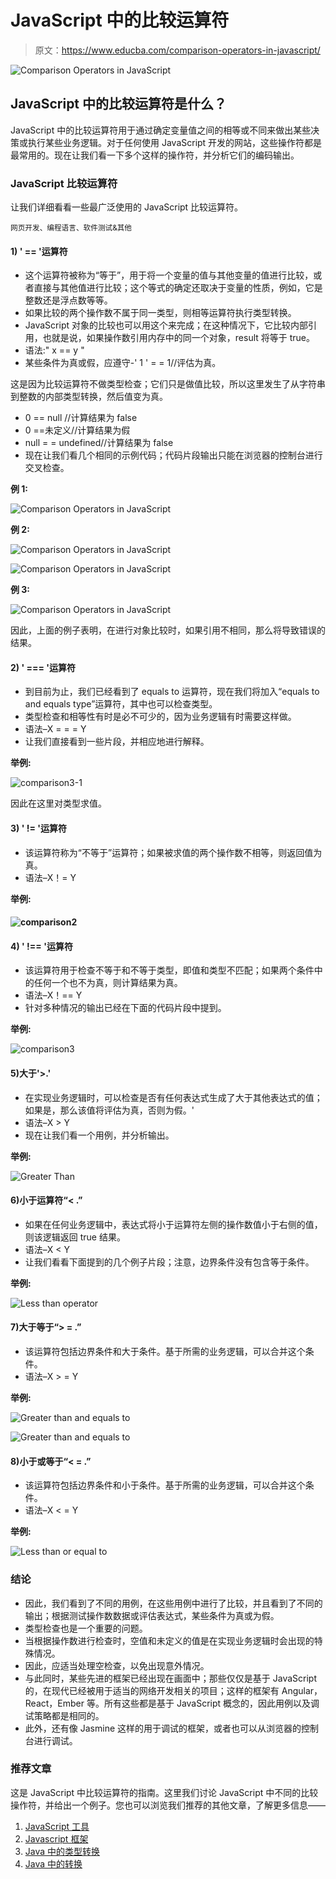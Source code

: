 # JavaScript 中的比较运算符

> 原文：<https://www.educba.com/comparison-operators-in-javascript/>

![Comparison Operators in JavaScript](img/7b8767c040167bf5bc7251b6ceacdcd1.png)



## JavaScript 中的比较运算符是什么？

JavaScript 中的比较运算符用于通过确定变量值之间的相等或不同来做出某些决策或执行某些业务逻辑。对于任何使用 JavaScript 开发的网站，这些操作符都是最常用的。现在让我们看一下多个这样的操作符，并分析它们的编码输出。

### JavaScript 比较运算符

让我们详细看看一些最广泛使用的 JavaScript 比较运算符。

<small>网页开发、编程语言、软件测试&其他</small>

#### 1) ' == '运算符

*   这个运算符被称为“等于”，用于将一个变量的值与其他变量的值进行比较，或者直接与其他值进行比较；这个等式的确定还取决于变量的性质，例如，它是整数还是浮点数等等。
*   如果比较的两个操作数不属于同一类型，则相等运算符执行类型转换。
*   JavaScript 对象的比较也可以用这个来完成；在这种情况下，它比较内部引用，也就是说，如果操作数引用内存中的同一个对象，result 将等于 true。
*   语法:" x == y "
*   某些条件为真或假，应遵守-' 1 ' = = 1//评估为真。

这是因为比较运算符不做类型检查；它们只是做值比较，所以这里发生了从字符串到整数的内部类型转换，然后值变为真。

*   0 == null //计算结果为 false
*   0 ==未定义//计算结果为假
*   null = = undefined//计算结果为 false
*   现在让我们看几个相同的示例代码；代码片段输出只能在浏览器的控制台进行交叉检查。

**例 1:**

![Comparison Operators in JavaScript](img/b4444ca631614d2e443a09624810f42c.png)



**例 2:**

![Comparison Operators in JavaScript](img/23a0dc0772383c27ef4b7ad255b9375d.png)



![Comparison Operators in JavaScript](img/2b0d6d4854438c88cd9d265a4f5411bf.png)



**例 3:**

![Comparison Operators in JavaScript](img/7b517da524eaf52d65e40af82972db50.png)



因此，上面的例子表明，在进行对象比较时，如果引用不相同，那么将导致错误的结果。

#### 2) ' === '运算符

*   到目前为止，我们已经看到了 equals to 运算符，现在我们将加入“equals to and equals type”运算符，其中也可以检查类型。
*   类型检查和相等性有时是必不可少的，因为业务逻辑有时需要这样做。
*   语法–X = = = Y
*   让我们直接看到一些片段，并相应地进行解释。

**举例:**

![comparison3-1](img/b1e0ffbab175168714c8cdb5349bdf07.png)



因此在这里对类型求值。

#### 3) ' != '运算符

*   该运算符称为“不等于”运算符；如果被求值的两个操作数不相等，则返回值为真。
*   语法–X！= Y

**举例:**

#### ![comparison2](img/6612b12e66176ab3efc6bb9efa2b78d8.png)



#### 4) ' !== '运算符

*   该运算符用于检查不等于和不等于类型，即值和类型不匹配；如果两个条件中的任何一个也不为真，则计算结果为真。
*   语法–X！== Y
*   针对多种情况的输出已经在下面的代码片段中提到。

**举例:**

![comparison3](img/1f1dfba32cd424b6833cccf3c9d8b77e.png)



#### 5)大于'>.'

*   在实现业务逻辑时，可以检查是否有任何表达式生成了大于其他表达式的值；如果是，那么该值将评估为真，否则为假。'
*   语法–X > Y
*   现在让我们看一个用例，并分析输出。

**举例:**

![Greater Than](img/a44afe38c6b8e9638355beaf82cd8693.png)



#### 6)小于运算符“< .”

*   如果在任何业务逻辑中，表达式将小于运算符左侧的操作数值小于右侧的值，则该逻辑返回 true 结果。
*   语法–X < Y
*   让我们看看下面提到的几个例子片段；注意，边界条件没有包含等于条件。

**举例:**

![ Less than operator](img/61cc95c720a3b78f01c523023ac41959.png)



#### 7)大于等于“> = .”

*   该运算符包括边界条件和大于条件。基于所需的业务逻辑，可以合并这个条件。
*   语法–X > = Y

**举例:**

![Greater than and equals to](img/200f30256e287bc00ccbf9af81c0a457.png)



![Greater than and equals to](img/9de0179590b90f4fc566aab051ec0b73.png)



#### 8)小于或等于“< = .”

*   该运算符包括边界条件和小于条件。基于所需的业务逻辑，可以合并这个条件。
*   语法–X < = Y

**举例:**

![ Less than or equal to](img/5ce64916896260e4c9489c2552611afd.png)



### 结论

*   因此，我们看到了不同的用例，在这些用例中进行了比较，并且看到了不同的输出；根据测试操作数数据或评估表达式，某些条件为真或为假。
*   类型检查也是一个重要的问题。
*   当根据操作数进行检查时，空值和未定义的值是在实现业务逻辑时会出现的特殊情况。
*   因此，应适当处理空检查，以免出现意外情况。
*   与此同时，某些先进的框架已经出现在画面中；那些仅仅是基于 JavaScript 的，在现代已经被用于适当的网络开发相关的项目；这样的框架有 Angular，React，Ember 等。所有这些都是基于 JavaScript 概念的，因此用例以及调试策略都是相同的。
*   此外，还有像 Jasmine 这样的用于调试的框架，或者也可以从浏览器的控制台进行调试。

### 推荐文章

这是 JavaScript 中比较运算符的指南。这里我们讨论 JavaScript 中不同的比较操作符，并给出一个例子。您也可以浏览我们推荐的其他文章，了解更多信息——

1.  [JavaScript 工具](https://www.educba.com/javascript-tools/)
2.  [Javascript 框架](https://www.educba.com/best-javascript-frameworks/)
3.  [Java 中的类型转换](https://www.educba.com/type-conversion-in-java/)
4.  [Java 中的转换](https://www.educba.com/conversion-in-java/)





